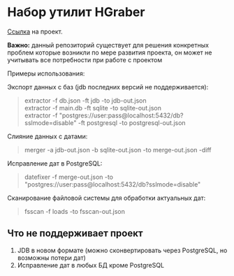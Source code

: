 # Набор утилит HGraber

[Ссылка](https://gitlab.com/gbh007/hgraber) на проект.

**Важно:** данный репозиторий существует для решения конкретных проблем которые возникли по мере развития проекта, он может не учитывать все потребности при работе с проектом

Примеры использования:

Экспорт данных с баз (jdb последних версий не поддерживается):

> extractor -f db.json -ft jdb -to jdb-out.json  
> extractor -f main.db -ft sqlite -to sqlite-out.json  
> extractor -f "postgres://user:pass@localhost:5432/db?sslmode=disable" -ft postgresql -to postgresql-out.json

Слияние данных с датами:

> merger -a jdb-out.json -b sqlite-out.json -to merge-out.json -diff

Исправление дат в PostgreSQL:

> datefixer -f merge-out.json -to "postgres://user:pass@localhost:5432/db?sslmode=disable"

Сканирование файловой системы для обработки актуальных дат:

> fsscan -f loads -to fsscan-out.json

## Что не поддерживает проект

1. JDB в новом формате (можно сконвертировать через PostgreSQL, но возможны потери дат)
2. Исправление дат в любых БД кроме PostgreSQL
